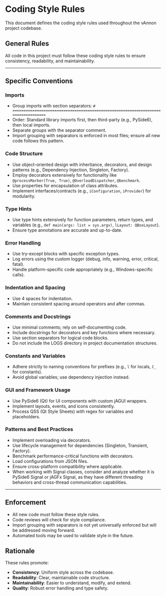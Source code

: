 # Coding Style Rules

This document defines the coding style rules used throughout the vAnnon project codebase.

## General Rules

All code in this project must follow these coding style rules to ensure consistency, readability, and maintainability.

---

## Specific Conventions

### Imports
- Group imports with section separators: `# ==================================================================================`
- Order: Standard library imports first, then third-party (e.g., PySide6), then local imports.
- Separate groups with the separator comment.
- Import grouping with separators is enforced in most files; ensure all new code follows this pattern.

### Code Structure
- Use object-oriented design with inheritance, decorators, and design patterns (e.g., Dependency Injection, Singleton, Factory).
- Employ decorators extensively for functionality like `@processMarker(True, True)`, `@OverloadDispatcher`, `@benchmark`.
- Use properties for encapsulation of class attributes.
- Implement interfaces/contracts (e.g., `iConfiguration`, `iProvider`) for modularity.

### Type Hints
- Use type hints extensively for function parameters, return types, and variables (e.g., `def main(args: list = sys.argv)`, `lLayout: QBoxLayout`).
- Ensure type annotations are accurate and up-to-date.

### Error Handling
- Use try-except blocks with specific exception types.
- Log errors using the custom logger (debug, info, warning, error, critical, fatal).
- Handle platform-specific code appropriately (e.g., Windows-specific calls).

### Indentation and Spacing
- Use 4 spaces for indentation.
- Maintain consistent spacing around operators and after commas.

### Comments and Docstrings
- Use minimal comments; rely on self-documenting code.
- Include docstrings for decorators and key functions where necessary.
- Use section separators for logical code blocks.
- Do not include the LOGS directory in project documentation structures.

### Constants and Variables
- Adhere strictly to naming conventions for prefixes (e.g., `l` for locals, `C_` for constants).
- Avoid global variables; use dependency injection instead.

### GUI and Framework Usage
- Use PySide6 (Qt) for UI components with custom jAGUI wrappers.
- Implement layouts, events, and icons consistently.
- Process QSS (Qt Style Sheets) with regex for variables and placeholders.

### Patterns and Best Practices
- Implement overloading via decorators.
- Use lifecycle management for dependencies (Singleton, Transient, Factory).
- Benchmark performance-critical functions with decorators.
- Load configurations from JSON files.
- Ensure cross-platform compatibility where applicable.
- When working with Signal classes, consider and analyze whether it is PySide6 Signal or jAGFx Signal, as they have different threading behaviors and cross-thread communication capabilities.

---

## Enforcement

- All new code must follow these style rules.
- Code reviews will check for style compliance.
- Import grouping with separators is not yet universally enforced but will be addressed moving forward.
- Automated tools may be used to validate style in the future.

## Rationale

These rules promote:
- **Consistency**: Uniform style across the codebase.
- **Readability**: Clear, maintainable code structure.
- **Maintainability**: Easier to understand, modify, and extend.
- **Quality**: Robust error handling and type safety.
